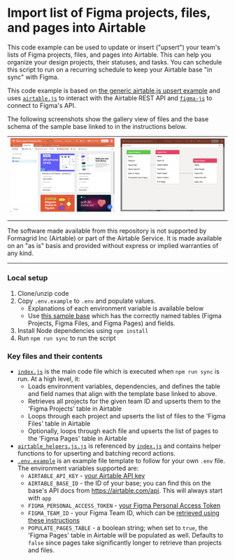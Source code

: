 # Import list of Figma projects, files, and pages into Airtable

This code example can be used to update or insert ("upsert") your team's lists
of Figma projects, files, and pages into Airtable. This can help you organize
your design projects, their statuses, and tasks. You can schedule this script to
run on a recurring schedule to keep your Airtable base "in sync" with Figma.

This code example is based on
[the generic airtable.js upsert example](.../../../../../javascript/using_airtable.js/)
and uses [`airtable.js`](https://github.com/airtable/airtable.js) to interact
with the Airtable REST API and
[`figma-js`](https://github.com/jemgold/figma-js/) to connect to Figma's API.

The following screenshots show the gallery view of files and the base schema of
the sample base linked to in the instructions below.

| [![Gallery view](assets/gallery_view.png)](assets/gallery_view.png) | [![Base schema](assets/base_schema.png)](assets/base_schema.png) |
| ------------------------------------------------------------------- | ---------------------------------------------------------------- |

---

The software made available from this repository is not supported by Formagrid
Inc (Airtable) or part of the Airtable Service. It is made available on an "as
is" basis and provided without express or implied warranties of any kind.

---

### Local setup

1. Clone/unzip code
2. Copy `.env.example` to `.env` and populate values.
   - Explanations of each environment variable is available below
   - Use [this sample base](https://airtable.com/shrfCm59kGIWxc7xo) which has
     the correctly named tables (Figma Projects, Figma Files, and Figma Pages)
     and fields.
3. Install Node dependencies using `npm install`
4. Run `npm run sync` to run the script

### Key files and their contents

- [`index.js`](index.js) is the main code file which is executed when
  `npm run sync` is run. At a high level, it:
  - Loads environment variables, dependencies, and defines the table and field
    names that align with the template base linked to above.
  - Retrieves all projects for the given team ID and upserts them to the 'Figma
    Projects' table in Airtable
  - Loops through each project and upserts the list of files to the 'Figma
    Files' table in Airtable
  - Optionally, loops through each file and upserts the list of pages to the
    'Figma Pages' table in Airtable
- [`airtable_helpers.js.js`](airtable_helpers.js.js) is referenced by
  [`index.js`](index.js) and contains helper functions to for upserting and
  batching record actions.
- [`.env.example`](.env.example) is an example file template to follow for your
  own `.env` file. The environment variables supported are:
  - `AIRTABLE_API_KEY` -
    [your Airtable API key](https://support.airtable.com/hc/en-us/articles/219046777-How-do-I-get-my-API-key-)
  - `AIRTABLE_BASE_ID` - the ID of your base; you can find this on the base's
    API docs from https://airtable.com/api. This will always start with `app`
  - `FIGMA_PERSONAL_ACCESS_TOKEN` -
    [your Figma Personal Access Token](https://www.figma.com/developers/api#authentication)
  - `FIGMA_TEAM_ID` - your Figma Team ID, which can be
    [retrieved using these instructions](https://www.figma.com/developers/api#get-team-projects-endpoint)
  - `POPULATE_PAGES_TABLE` - a boolean string; when set to `true`, the 'Figma
    Pages' table in Airtable will be populated as well. Defaults to `false`
    since pages take significantly longer to retrieve than projects and files.
